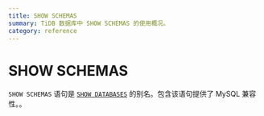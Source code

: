 ```yaml
---
title: SHOW SCHEMAS
summary: TiDB 数据库中 SHOW SCHEMAS 的使用概况。
category: reference
---
```


# SHOW SCHEMAS

`SHOW SCHEMAS` 语句是 [`SHOW DATABASES`](/dev/reference/sql/statements/show-databases.md) 的别名。包含该语句提供了 MySQL 兼容性。。
